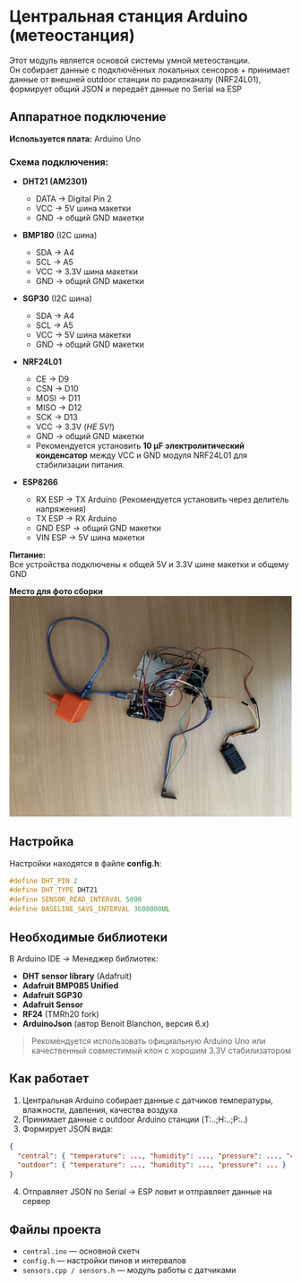 # Центральная станция Arduino (метеостанция)

Этот модуль является основой системы умной метеостанции.  
Он собирает данные с подключённых локальных сенсоров + принимает данные от внешней outdoor станции по радиоканалу (NRF24L01), формирует общий JSON и передаёт данные по Serial на ESP

## Аппаратное подключение

**Используется плата:** Arduino Uno

### Схема подключения:

- **DHT21 (AM2301)**  
    - DATA → Digital Pin 2  
    - VCC → 5V шина макетки  
    - GND → общий GND макетки  

- **BMP180** (I2C шина)  
    - SDA → A4  
    - SCL → A5  
    - VCC → 3.3V шина макетки  
    - GND → общий GND макетки  

- **SGP30** (I2C шина)  
    - SDA → A4  
    - SCL → A5  
    - VCC → 5V шина макетки  
    - GND → общий GND макетки  

- **NRF24L01**  
    - CE → D9  
    - CSN → D10  
    - MOSI → D11  
    - MISO → D12  
    - SCK → D13  
    - VCC → 3.3V (*НЕ 5V!*)  
    - GND → общий GND макетки  
    - Рекомендуется установить **10 μF электролитический конденсатор** между VCC и GND модуля NRF24L01 для стабилизации питания.

- **ESP8266**
    - RX ESP → TX Arduino (Рекомендуется установить через делитель напряжения)  
    - TX ESP → RX Arduino  
    - GND ESP → общий GND макетки  
    - VIN ESP → 5V шина макетки  

**Питание:**  
Все устройства подключены к общей 5V и 3.3V шине макетки и общему GND

**Место для фото сборки**  
![Фото сборки станции](central.jpg)

## Настройка

Настройки находятся в файле **config.h**:

```cpp
#define DHT_PIN 2
#define DHT_TYPE DHT21
#define SENSOR_READ_INTERVAL 5000
#define BASELINE_SAVE_INTERVAL 3600000UL
```

## Необходимые библиотеки

В Arduino IDE → Менеджер библиотек:

- **DHT sensor library** (Adafruit)
- **Adafruit BMP085 Unified**
- **Adafruit SGP30**
- **Adafruit Sensor**
- **RF24** (TMRh20 fork)
- **ArduinoJson** (автор Benoit Blanchon, версия 6.x)

> Рекомендуется использовать официальную Arduino Uno или качественный совместимый клон с хорошим 3.3V стабилизатором

## Как работает

1. Центральная Arduino собирает данные с датчиков температуры, влажности, давления, качества воздуха
2. Принимает данные с outdoor Arduino станции (T:..;H:..;P:..)
3. Формирует JSON вида:
```json
{
  "central": { "temperature": ..., "humidity": ..., "pressure": ..., "co2": ..., "tvoc": ... },
  "outdoor": { "temperature": ..., "humidity": ..., "pressure": ... }
}
```
4. Отправляет JSON по Serial → ESP ловит и отправляет данные на сервер

## Файлы проекта

- `central.ino` — основной скетч
- `config.h` — настройки пинов и интервалов
- `sensors.cpp / sensors.h` — модуль работы с датчиками